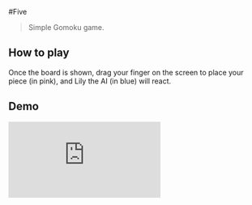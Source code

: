 #Five
> Simple Gomoku game.

## How to play
Once the board is shown, drag your finger on the screen to place your piece (in pink),
and Lily the AI (in blue) will react.

## Demo
![Demo](http://s.jiathis.com/qrcode.php?url=https://sevenoutman.github.io/Five/)